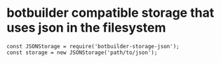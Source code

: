 # botbuilder compatible storage that uses json in the filesystem

```
const JSONStorage = require('botbuilder-storage-json');
const storage = new JSONStorage('path/to/json');
```
